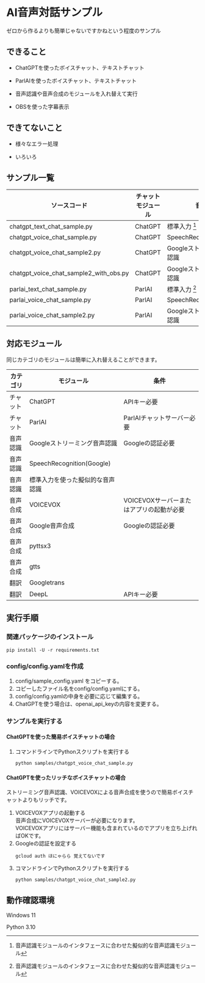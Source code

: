 # AI音声対話サンプル

ゼロから作るよりも簡単じゃないですかねという程度のサンプル

## できること

- ChatGPTを使ったボイスチャット、テキストチャット

- ParlAIを使ったボイスチャット、テキストチャット

- 音声認識や音声合成のモジュールを入れ替えて実行

- OBSを使った字幕表示

## できてないこと

- 様々なエラー処理

- いろいろ

## サンプル一覧

| ソースコード                                 | チャットモジュール | 音声認識                      | 音声出力     | 翻訳          | 字幕  |
|----------------------------------------|-----------|---------------------------|----------|-------------|-----|
| chatgpt_text_chat_sample.py            | ChatGPT   | 標準入力 [^1]                 | -        | -           | -   |
| chatgpt_voice_chat_sample.py           | ChatGPT   | SpeechRecognition(Google) | pyttsx3  | -           | -   |
| chatgpt_voice_chat_sample2.py          | ChatGPT   | Googleストリーミング音声認識         | VOICEVOX | -           | -   |
| chatgpt_voice_chat_sample2_with_obs.py | ChatGPT   | Googleストリーミング音声認識         | VOICEVOX | -           | OBS |
| parlai_text_chat_sample.py             | ParlAI    | 標準入力 [^1]                 | -        | Googletrans | -   |
| parlai_voice_chat_sample.py            | ParlAI    | SpeechRecognition(Google) | pyttsx3  | Googletrans | -   |
| parlai_voice_chat_sample2.py           | ParlAI    | Googleストリーミング音声認識         | VOICEVOX | DeepL       | -   |

[^1]: 音声認識モジュールのインタフェースに合わせた擬似的な音声認識モジュール

## 対応モジュール

同じカテゴリのモジュールは簡単に入れ替えることができます。

| カテゴリ | モジュール | 条件        |
| -------- | ---------- | ------------------ |
| チャット | ChatGPT    | APIキー必要 |
| チャット     | ParlAI | ParlAIチャットサーバー必要 |
| 音声認識 | Googleストリーミング音声認識 | Googleの認証必要 |
| 音声認識 | SpeechRecognition(Google) |  |
| 音声認識 | 標準入力を使った擬似的な音声認識 |  |
| 音声合成 | VOICEVOX | VOICEVOXサーバーまたはアプリの起動が必要 |
| 音声合成 | Google音声合成 | Googleの認証必要 |
| 音声合成 | pyttsx3 |  |
| 音声合成 | gtts |  |
| 翻訳 | Googletrans |  |
| 翻訳 | DeepL | APIキー必要 |

## 実行手順

### 関連パッケージのインストール

```
pip install -U -r requirements.txt
```

### config/config.yamlを作成

1. config/sample_config.yaml をコピーする。
2. コピーしたファイル名をconfig/config.yamlにする。
3. config/config.yamlの中身を必要に応じて編集する。
4. ChatGPTを使う場合は、openai_api_keyの内容を変更する。

### サンプルを実行する

#### ChatGPTを使った簡易ボイスチャットの場合

1. コマンドラインでPythonスクリプトを実行する
    ```
    python samples/chatgpt_voice_chat_sample.py
    ```

#### ChatGPTを使ったリッチなボイスチャットの場合

ストリーミング音声認識、VOICEVOXによる音声合成を使うので簡易ボイスチャットよりもリッチです。

1. VOICEVOXアプリの起動する  
   音声合成にVOICEVOXサーバーが必要になります。  
   VOICEVOXアプリにはサーバー機能も含まれているのでアプリを立ち上げればOKです。
2. Googleの認証を設定する
    ```
    gcloud auth ほにゃらら 覚えてないです
    ```
3. コマンドラインでPythonスクリプトを実行する
    ```
    python samples/chatgpt_voice_chat_sample2.py
    ```

## 動作確認環境

Windows 11

Python 3.10



